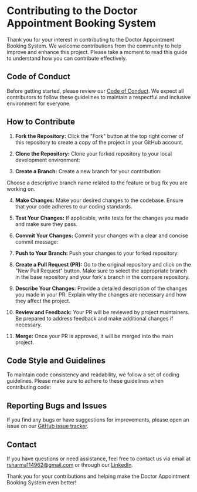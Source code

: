 # Contributing to the Doctor Appointment Booking System

Thank you for your interest in contributing to the Doctor Appointment Booking System. We welcome contributions from the community to help improve and enhance this project. Please take a moment to read this guide to understand how you can contribute effectively.

## Code of Conduct

Before getting started, please review our [Code of Conduct](CODE_OF_CONDUCT.md). We expect all contributors to follow these guidelines to maintain a respectful and inclusive environment for everyone.

## How to Contribute

1. **Fork the Repository:** Click the "Fork" button at the top right corner of this repository to create a copy of the project in your GitHub account.

2. **Clone the Repository:** Clone your forked repository to your local development environment:

3. **Create a Branch:** Create a new branch for your contribution:

Choose a descriptive branch name related to the feature or bug fix you are working on.

4. **Make Changes:** Make your desired changes to the codebase. Ensure that your code adheres to our coding standards.

5. **Test Your Changes:** If applicable, write tests for the changes you made and make sure they pass.

6. **Commit Your Changes:** Commit your changes with a clear and concise commit message:

7. **Push to Your Branch:** Push your changes to your forked repository:

8. **Create a Pull Request (PR):** Go to the original repository and click on the "New Pull Request" button. Make sure to select the appropriate branch in the base repository and your fork's branch in the compare repository.

9. **Describe Your Changes:** Provide a detailed description of the changes you made in your PR. Explain why the changes are necessary and how they affect the project.

10. **Review and Feedback:** Your PR will be reviewed by project maintainers. Be prepared to address feedback and make additional changes if necessary.

11. **Merge:** Once your PR is approved, it will be merged into the main project.

## Code Style and Guidelines

To maintain code consistency and readability, we follow a set of coding guidelines. Please make sure to adhere to these guidelines when contributing code:


## Reporting Bugs and Issues

If you find any bugs or have suggestions for improvements, please open an issue on our [GitHub issue tracker](https://github.com/Ritu84/Doctor--Appointment-/issues).

## Contact

If you have questions or need assistance, feel free to contact us via email at rsharma114962@gmail.com or through our [LinkedIn]([https://community.example.com](https://in.linkedin.com/in/ritu-sharma-a2580222a)).

Thank you for your contributions and helping make the Doctor Appointment Booking System even better!

